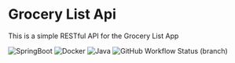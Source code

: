 # Grocery List Api
This is a simple RESTful API for the Grocery List App

![SpringBoot](https://img.shields.io/badge/Spring_Boot-6DB33F?style=for-the-badge&logo=springboot&logoColor=white) ![Docker](https://img.shields.io/badge/Docker-2496ED?logoColor=white&logo=docker&style=for-the-badge) ![Java](https://img.shields.io/badge/Java-v11-blue?logo=java&style=for-the-badge) ![GitHub Workflow Status (branch)](https://img.shields.io/github/workflow/status/joanpablo/grocery-list-api/grocery-list-api/master?style=for-the-badge)
